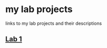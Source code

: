 # my lab projects

links to my lab projects and their descriptions

## [Lab 1](https://github.com/ArneSamson/DEV5-myportfolio/tree/main/lab1)